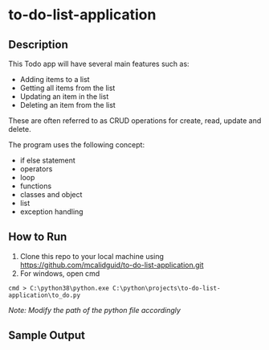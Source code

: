 # to-do-list-application

## Description
This Todo app will have several main features such as:
* Adding items to a list
* Getting all items from the list
* Updating an item in the list
* Deleting an item from the list

These are often referred to as CRUD operations for create, read, update and delete.

The program uses the following concept:
* if else statement
* operators
* loop
* functions
* classes and object
* list
* exception handling

## How to Run
1. Clone this repo to your local machine using https://github.com/mcalidguid/to-do-list-application.git
2. For windows, open cmd
```
cmd > C:\python38\python.exe C:\python\projects\to-do-list-application\to_do.py
```
_Note: Modify the path of the python file accordingly_

## Sample Output
```

```